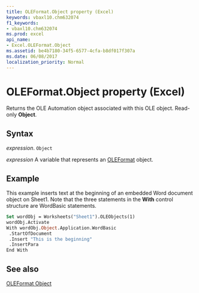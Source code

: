```yaml
---
title: OLEFormat.Object property (Excel)
keywords: vbaxl10.chm632074
f1_keywords:
- vbaxl10.chm632074
ms.prod: excel
api_name:
- Excel.OLEFormat.Object
ms.assetid: be4b7180-34f5-6577-4cfa-b8df017f307a
ms.date: 06/08/2017
localization_priority: Normal
---
```



# OLEFormat.Object property (Excel)

Returns the OLE Automation object associated with this OLE object. Read-only  **Object**.


## Syntax

_expression_. `Object`

_expression_ A variable that represents an [OLEFormat](Excel.OLEFormat.md) object.


## Example

This example inserts text at the beginning of an embedded Word document object on Sheet1. Note that the three statements in the  **With** control structure are WordBasic statements.


```vb
Set wordObj = Worksheets("Sheet1").OLEObjects(1) 
wordObj.Activate 
With wordObj.Object.Application.WordBasic 
 .StartOfDocument 
 .Insert "This is the beginning" 
 .InsertPara 
End With
```


## See also


[OLEFormat Object](Excel.OLEFormat.md)

